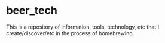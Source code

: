 # beer_tech

This is a repository of information, tools, technology, etc that I create/discover/etc in the process of homebrewing.
